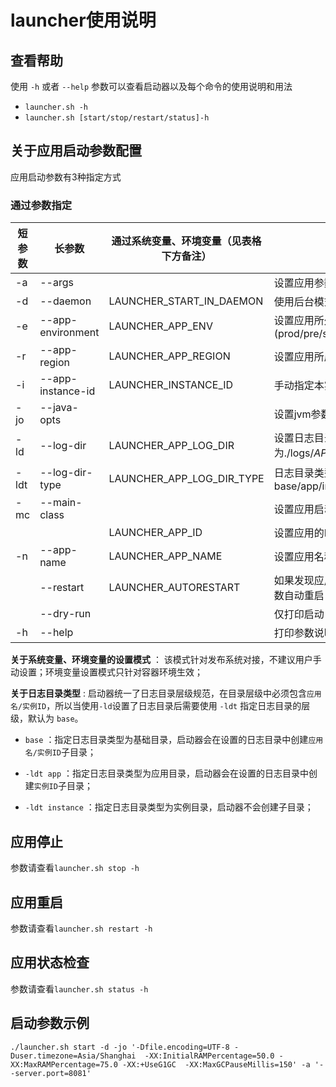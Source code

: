 # launcher使用说明

## 查看帮助
使用 `-h` 或者 `--help` 参数可以查看启动器以及每个命令的使用说明和用法

* `launcher.sh -h`
* `launcher.sh [start/stop/restart/status]-h`

## 关于应用启动参数配置

应用启动参数有3种指定方式

### 通过参数指定
    
| 短参数 | 长参数            | 通过系统变量、环境变量（见表格下方备注） | 说明                                                         | 示例                               |
| ------ | ----------------- | ---------------------------------------- | ------------------------------------------------------------ |----------------------------------|
| -a     | --args            |                                          | 设置应用参数                                                 | -a server.port=80                |
| -d     | --daemon          | LAUNCHER_START_IN_DAEMON                | 使用后台模式执行                                             | -d                               |
| -e     | --app-environment | LAUNCHER_APP_ENV                               | 设置应用所处环境(prod/pre/stress/live/dev)             | -e dev                           |
| -r     | --app-region      | LAUNCHER_APP_REGION                            | 设置应用所属的区域，例如IDC_CODE）                           | -r beijing                            |
| -i     | --app-instance-id | LAUNCHER_INSTANCE_ID                           | 手动指定本实例ID                                             |                                  |
| -jo    | --java-opts       |                                          | 设置jvm参数，允许设置多次（追加）                            | -jo '-Xmx4g -Xms4g'              |
| -ld    | --log-dir         | LAUNCHER_APP_LOG_DIR                           | 设置日志目录，默认为./logs/$APP_NAME/$APP_INSTANCE_ID        | --ld /home/www/logs              |
| -ldt   | --log-dir-type    | LAUNCHER_APP_LOG_DIR_TYPE                      | 日志目录类型（见表格下方备注），base/app/instance            |                                  |
| -mc    | --main-class      |                                          | 设置应用启动类                                               | -mc org.gy.framework.sample.main |
|        |                   | LAUNCHER_APP_ID                                | 设置应用的ID                                                 |                                  |
| -n     | --app-name        | LAUNCHER_APP_NAME                              | 设置应用名称                                                 | -n launcher-sample               |
|        | --restart         | LAUNCHER_AUTORESTART                    | 如果发现应用已经启动，则使用上次的参数自动重启               |                                  |
|        | --dry-run         |                                          | 仅打印启动日志，不启动服务（调试用）                         |                                  |
| -h     | --help            |                                          | 打印参数说明                                                 |                                  |

**关于系统变量、环境变量的设置模式** ： 该模式针对发布系统对接，不建议用户手动设置；环境变量设置模式只针对容器环境生效；

**关于日志目录类型** : 启动器统一了日志目录层级规范，在目录层级中必须包含`应用名/实例ID`，所以当使用`-ld`设置了日志目录后需要使用 `-ldt` 指定日志目录的层级，默认为 `base`。

* `base` ：指定日志目录类型为基础目录，启动器会在设置的日志目录中创建`应用名/实例ID`子目录；

* `-ldt app` ：指定日志目录类型为应用目录，启动器会在设置的日志目录中创建`实例ID`子目录；

* `-ldt instance` ：指定日志目录类型为实例目录，启动器不会创建子目录；


## 应用停止
    
参数请查看`launcher.sh stop -h`

## 应用重启

参数请查看`launcher.sh restart -h`

## 应用状态检查

参数请查看`launcher.sh status -h`

## 启动参数示例
```
./launcher.sh start -d -jo '-Dfile.encoding=UTF-8 -Duser.timezone=Asia/Shanghai  -XX:InitialRAMPercentage=50.0 -XX:MaxRAMPercentage=75.0 -XX:+UseG1GC  -XX:MaxGCPauseMillis=150' -a '--server.port=8081'
```